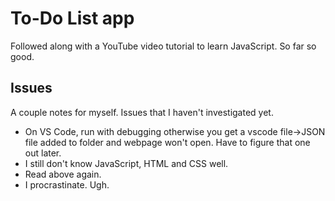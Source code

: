 # To-Do List app

Followed along with a YouTube video tutorial to learn JavaScript. So far so good. 

## Issues
A couple notes for myself. Issues that I haven't investigated yet.
* On VS Code, run with debugging otherwise you get a vscode file->JSON file added to folder and webpage won't open. Have to figure that one out later.
* I still don't know JavaScript, HTML and CSS well. 
* Read above again.
* I procrastinate. Ugh.
